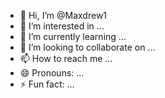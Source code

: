 - 👋 Hi, I’m @Maxdrew1
- 👀 I’m interested in ...
- 🌱 I’m currently learning ...
- 💞️ I’m looking to collaborate on ...
- 📫 How to reach me ...
- 😄 Pronouns: ...
- ⚡ Fun fact: ...

<!---
Maxdrew1/Maxdrew1 is a ✨ spechttps://www.dropbox.com/scl/fi/12ksfjfxnd8isqvc8cs5v/mylink.url?rlkey=y1r7jzgjag6o2kwz4os5chcld&dl=0
ial ✨ repository because its `README.md` (this file) appears on your GitHub profile.
You can click the Preview link to take a look at your changes.
--->
